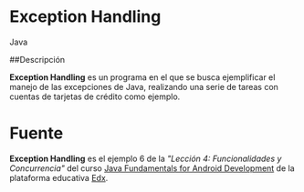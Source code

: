 # Exception Handling

Java

##Descripción

**Exception Handling** es un programa en el que se busca ejemplificar el manejo de las excepciones de Java, realizando una serie de tareas con cuentas de tarjetas de crédito como ejemplo.



# Fuente

**Exception Handling** es el ejemplo 6 de la _"Lección 4: Funcionalidades y Concurrencia"_ del curso [Java Fundamentals for Android Development](https://courses.edx.org/courses/course-v1:GalileoX+CAAD001X+1T2017/info) de la plataforma educativa [Edx](https://www.edx.org/).